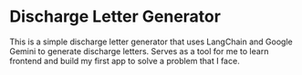 # Discharge Letter Generator

This is a simple discharge letter generator that uses LangChain and Google Gemini to generate discharge letters. Serves as a tool for me to learn frontend and build my first app to solve a problem that I face.
